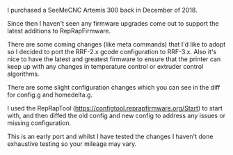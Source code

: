 I purchased a SeeMeCNC Artemis 300 back in December of 2018.

Since then I haven't seen any firmware upgrades come out to support the latest additions to RepRapFirmware.

There are some coming changes (like meta commands) that I'd like to adopt so I decided to port the RRF-2.x gcode configuration to RRF-3.x. Also it's nice to have the latest and greatest firmware to ensure that the printer can keep up with any changes in temperature control or extruder control algorithms.

There are some slight configuration changes which you can see in the diff for config.g and homedelta.g. 

I used the RepRapTool (https://configtool.reprapfirmware.org/Start) to start with, and then diffed the old config and new config to address any issues or missing configuration.

This is an early port and whilst I have tested the changes I haven't done exhaustive testing so your mileage may vary. 